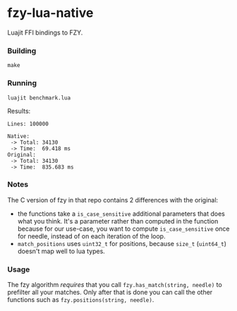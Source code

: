 
# fzy-lua-native

Luajit FFI bindings to FZY.

### Building

`make`

### Running

`luajit benchmark.lua`

Results:
```
Lines: 100000

Native:
 -> Total: 34130
 -> Time:  69.418 ms
Original:
 -> Total: 34130
 -> Time:  835.683 ms
```

### Notes

The C version of fzy in that repo contains 2 differences with the original:

 - the functions take a `is_case_sensitive` additional parameters that does
   what you think. It's a parameter rather than computed in the function
   because for our use-case, you want to compute `is_case_sensitive` once
   for needle, instead of on each iteration of the loop.
 - `match_positions` uses `uint32_t` for positions, because `size_t`
   (`uint64_t`) doesn't map well to lua types.

### Usage

The fzy algorithm *requires* that you call `fzy.has_match(string, needle)` to
prefilter all your matches. Only after that is done you can call the other functions
such as `fzy.positions(string, needle)`.
